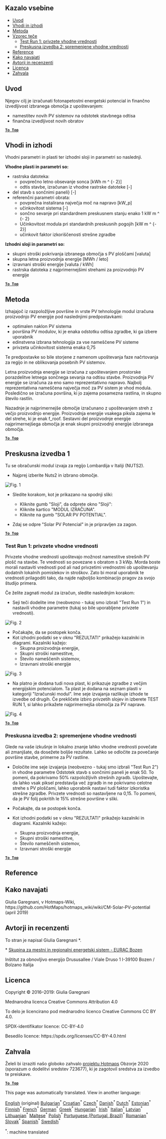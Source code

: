 <h2> Kazalo vsebine </h2><ul><li> <a href="#introduction">Uvod</a> </li><li> <a href="#inputs-and-outputs">Vhodi in izhodi</a> </li><li> <a href="#method">Metoda</a> </li><li> <a href="#sample-run">Vzorec teče</a> <ul><li> <a href="#test-run-1-default-input-values">Test Run 1: privzete vhodne vrednosti</a> </li><li> <a href="#test-run-2-modified-input-values">Preskusna izvedba 2: spremenjene vhodne vrednosti</a> </li></ul></li><li> <a href="#references">Reference</a> </li><li> <a href="#how-to-cite">Kako navajati</a> </li><li> <a href="#authors-and-reviewers">Avtorji in recenzenti</a> </li><li> <a href="#license">Licenca</a> </li><li> <a href="#acknowledgement">Zahvala</a> </li></ul><h2> Uvod </h2><p> Njegov cilj je izračunati fotonapetostni energetski potencial in finančno izvedljivost izbranega območja z upoštevanjem: </p><ul><li> namestitev novih PV sistemov na odstotek stavbnega odtisa </li><li> finančna izvedljivost novih obratov </li></ul><p><ins> <code><strong><a href="#table-of-contents">To Top</a></strong></code> </ins> </p><h2> Vhodi in izhodi </h2><p> Vhodni parametri in plasti ter izhodni sloji in parametri so naslednji. </p><p> <strong>Vhodne plasti in parametri so:</strong> </p><ul><li> rastrska datoteka: <ul><li> povprečno letno obsevanje sonca [kWh m ^ {- 2}] </li><li> odtis stavbe, izračunan iz vhodne rastrske datoteke [-] </li></ul></li><li> del stavb s sončnimi paneli} [-] </li><li> referenčni parametri obrata: <ul><li> povprečna instalirana največja moč na napravo [kW_p] </li><li> učinkovitost sistema [-] </li><li> sončno sevanje pri standardnem preskusnem stanju enako 1 kW m ^ {- 2} </li><li> Učinkovitost modula pri standardnih preskusnih pogojih [kW m ^ {- 2}] </li><li> učinkovit faktor izkoriščenosti strešne zgradbe </li></ul></li></ul><p> <strong>Izhodni sloji in parametri so:</strong> </p><ul><li> skupni stroški pokrivanja izbranega območja s PV ploščami [valuta] </li><li> skupna letna proizvodnja energije [MWh / leto] </li><li> izravnani stroški energije [valuta / kWh] </li><li> rastrska datoteka z najprimernejšimi strehami za proizvodnjo PV energije </li></ul><p><ins> <code><strong><a href="#table-of-contents">To Top</a></strong></code> </ins> </p><h2> Metoda </h2><p> Izhajajoč iz razpoložljive površine in vrste PV tehnologije modul izračuna proizvodnjo PV energije pod naslednjimi predpostavkami: </p><ul><li> optimalen naklon PV sistema </li><li> površina PV modulov, ki je enaka odstotku odtisa zgradbe, ki ga izbere uporabnik </li><li> edinstvena izbrana tehnologija za vse nameščene PV sisteme </li><li> privzeta učinkovitost sistema enaka 0,75 </li></ul><p> Te predpostavke so bile storjene z namenom upoštevanja faze načrtovanja za regijo in ne oblikovanja posebnih PV sistemov. </p><p> Letna proizvodnja energije se izračuna z upoštevanjem prostorske porazdelitve letnega sončnega sevanja na odtisu stavbe. Proizvodnja PV energije se izračuna za eno samo reprezentativno napravo. Najbolj reprezentativna nameščena največja moč za PV sistem je vhod modula. Posledično se izračuna površina, ki jo zajema posamezna rastlina, in skupno število rastlin. </p><p> Nazadnje je najprimernejše območje izračunano z upoštevanjem streh z večjo proizvodnjo energije. Proizvodnja energije vsakega piksla zajema le del strehe, ki je enak f_roof. Sestavni del proizvodnje energije najprimernejšega območja je enak skupni proizvodnji energije izbranega območja. </p><p><ins> <code><strong><a href="#table-of-contents">To Top</a></strong></code> </ins> </p><h2> Preskusna izvedba 1 </h2><p> Tu se obračunski modul izvaja za regijo Lombardija v Italiji (NUTS2). </p><ul><li> Najprej izberite Nuts2 in izbrano območje. </li></ul><p><img alt="Fig. 1" src="https://github.com/HotMaps/hotmaps_wiki/blob/master/Images/cm_solar_PV/default_values_01.png" title="Izberite regijo"/></p><ul><li><p> Sledite korakom, kot je prikazano na spodnji sliki: </p><ul><li> Kliknite gumb &quot;Sloji&quot;, da odprete okno &quot;Sloji&quot;: </li><li> Kliknite kartico &quot;MODUL IZRAČUNA&quot;. </li><li> Kliknite na gumb &quot;SOLAR PV POTENTIAL&quot;. </li></ul></li><li><p> Zdaj se odpre &quot;Solar PV Potencial&quot; in je pripravljen za zagon. </p></li></ul><p><ins> <code><strong><a href="#table-of-contents">To Top</a></strong></code> </ins> </p><h3> Test Run 1: privzete vhodne vrednosti </h3><p> Privzete vhodne vrednosti upoštevajo možnost namestitve strešnih PV plošč na stavbe. Te vrednosti so povezane s obratom s 3 kWp. Morda boste morali nastaviti vrednosti pod ali nad privzetimi vrednostmi ob upoštevanju dodatnih lokalnih pomislekov in stroškov. Zato bi moral uporabnik te vrednosti prilagoditi tako, da najde najboljšo kombinacijo pragov za svojo študijo primera. </p><p> Če želite zagnati modul za izračun, sledite naslednjim korakom: </p><ul><li> Seji teči dodelite ime (neobvezno - tukaj smo izbrali &quot;Test Run 1&quot;) in nastavili vhodne parametre (tukaj so bile uporabljene privzete vrednosti). </li></ul><p><img alt="Fig. 2" src="https://github.com/HotMaps/hotmaps_wiki/blob/master/Images/cm_solar_PV/default_values_02.png" title="Preskusna izvedba 1 s privzetimi vrednostmi"/></p><ul><li> Počakajte, da se postopek konča. </li><li> Kot izhodni podatki se v oknu &quot;REZULTATI&quot; prikažejo kazalniki in diagrami. Kazalniki kažejo: <ul><li> Skupna proizvodnja energije, </li><li> Skupni stroški namestitve, </li><li> Število nameščenih sistemov, </li><li> Izravnani stroški energije </li></ul></li></ul><p><img alt="Fig. 3" src="https://github.com/HotMaps/hotmaps_wiki/blob/master/Images/cm_solar_PV/default_values_03.png" title="Preskusna izvedba 1 zavihek INDIKATORJI"/></p><ul><li> Na platno je dodana tudi nova plast, ki prikazuje zgradbe z večjim energijskim potencialom. Ta plast je dodana na seznam plasti v kategoriji &quot;Izračunski modul&quot;. Ime seje izvajanja razlikuje izhode te izvedbe od drugih. Če prekličete izbiro privzetih slojev in izberete TEST RUN 1, si lahko prikažete najprimernejša območja za PV naprave. </li></ul><p><img alt="Fig. 4" src="https://github.com/HotMaps/hotmaps_wiki/blob/master/Images/cm_solar_PV/default_values_03.png" title="Preskusna izvedba 1 Računski modul PROSTORI"/></p><p><ins> <code><strong><a href="#table-of-contents">To Top</a></strong></code> </ins> </p><h3> Preskusna izvedba 2: spremenjene vhodne vrednosti </h3><p> Glede na vaše izkušnje in lokalno znanje lahko vhodne vrednosti povečate ali zmanjšate, da dosežete boljše rezultate. Lahko se odločite za povečanje površine stavbe, primerne za PV rastline. </p><ul><li><p> Določite ime seje izvajanja (neobvezno - tukaj smo izbrali &quot;Test Run 2&quot;) in vhodne parametre Odstotek stavb s sončnimi paneli je enak 50. To pomeni, da pokrivamo 50% razpoložljivih strešnih zgradb. Upoštevajte, da lahko vsak piksel predstavlja več zgradb in ne pokrivamo celotne strehe s PV ploščami, lahko uporabnik nastavi tudi faktor izkoristka strešne zgradbe. Privzete vrednosti so nastavljene na 0,15. To pomeni, da je PV folij pokritih le 15% strešne površine v sliki. </p></li><li><p> Počakajte, da se postopek konča. </p></li><li><p> Kot izhodni podatki se v oknu &quot;REZULTATI&quot; prikažejo kazalniki in diagrami. Kazalniki kažejo: </p><ul><li> Skupna proizvodnja energije, </li><li> Skupni stroški namestitve, </li><li> Število nameščenih sistemov, </li><li> Izravnani stroški energije </li></ul></li></ul><p><ins> <code><strong><a href="#table-of-contents">To Top</a></strong></code> </ins> </p><h2> Reference </h2><h2> Kako navajati </h2><p> Giulia Garegnani, v Hotmaps-Wiki, https://github.com/HotMaps/hotmaps_wiki/wiki/CM-Solar-PV-potential (april 2019) </p><h2> Avtorji in recenzenti </h2><p> To stran je napisal Giulia Garegnani *. </p><p> * <a href="http://www.eurac.edu/en/research/technologies/renewableenergy/researchfields/Pages/Energy-strategies-and-planning.aspx">Skupina za mestni in regionalni energetski sistem - EURAC Bozen</a> </p><p> Inštitut za obnovljivo energijo Drususallee / Viale Druso 1 I-39100 Bozen / Bolzano Italija </p><h2> Licenca </h2><p> Copyright © 2016–2019: Giulia Garegnani </p><p> Mednarodna licenca Creative Commons Attribution 4.0 </p><p> To delo je licencirano pod mednarodno licenco Creative Commons CC BY 4.0. </p><p> SPDX-identifikator licence: CC-BY-4.0 </p><p> Besedilo licence: https://spdx.org/licenses/CC-BY-4.0.html </p><h2> Zahvala </h2><p> Želeli bi izraziti našo globoko zahvalo <a href="https://www.hotmaps-project.eu">projektu Hotmaps</a> Obzorje 2020 (sporazum o dodelitvi sredstev 723677), ki je zagotovil sredstva za izvedbo te preiskave. </p><p><ins> <code><strong><a href="#table-of-contents">To Top</a></strong></code> </ins> </p>

This page was automatically translated. View in another language:

[English](../en/CM-Solar-thermal-and-PV-potential.md) (original) [Bulgarian](../bg/CM-Solar-thermal-and-PV-potential.md)<sup>\*</sup> [Croatian](../hr/CM-Solar-thermal-and-PV-potential.md)<sup>\*</sup> [Czech](../cs/CM-Solar-thermal-and-PV-potential.md)<sup>\*</sup> [Danish](../da/CM-Solar-thermal-and-PV-potential.md)<sup>\*</sup> [Dutch](../nl/CM-Solar-thermal-and-PV-potential.md)<sup>\*</sup> [Estonian](../et/CM-Solar-thermal-and-PV-potential.md)<sup>\*</sup> [Finnish](../fi/CM-Solar-thermal-and-PV-potential.md)<sup>\*</sup> [French](../fr/CM-Solar-thermal-and-PV-potential.md)<sup>\*</sup> [German](../de/CM-Solar-thermal-and-PV-potential.md)<sup>\*</sup> [Greek](../el/CM-Solar-thermal-and-PV-potential.md)<sup>\*</sup> [Hungarian](../hu/CM-Solar-thermal-and-PV-potential.md)<sup>\*</sup> [Irish](../ga/CM-Solar-thermal-and-PV-potential.md)<sup>\*</sup> [Italian](../it/CM-Solar-thermal-and-PV-potential.md)<sup>\*</sup> [Latvian](../lv/CM-Solar-thermal-and-PV-potential.md)<sup>\*</sup> [Lithuanian](../lt/CM-Solar-thermal-and-PV-potential.md)<sup>\*</sup> [Maltese](../mt/CM-Solar-thermal-and-PV-potential.md)<sup>\*</sup> [Polish](../pl/CM-Solar-thermal-and-PV-potential.md)<sup>\*</sup> [Portuguese (Portugal, Brazil)](../pt/CM-Solar-thermal-and-PV-potential.md)<sup>\*</sup> [Romanian](../ro/CM-Solar-thermal-and-PV-potential.md)<sup>\*</sup> [Slovak](../sk/CM-Solar-thermal-and-PV-potential.md)<sup>\*</sup>  [Spanish](../es/CM-Solar-thermal-and-PV-potential.md)<sup>\*</sup> [Swedish](../sv/CM-Solar-thermal-and-PV-potential.md)<sup>\*</sup> 

<sup>\*</sup>: machine translated
